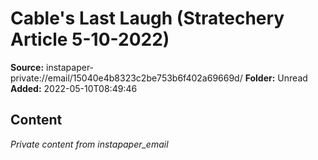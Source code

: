 # Cable's Last Laugh (Stratechery Article 5-10-2022)

**Source:** instapaper-private://email/15040e4b8323c2be753b6f402a69669d/
**Folder:** Unread
**Added:** 2022-05-10T08:49:46




## Content
*Private content from instapaper_email*
